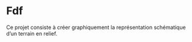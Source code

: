 # Fdf
Ce projet consiste à créer graphiquement la représentation schématique d’un terrain en relief.
